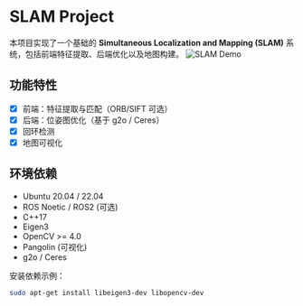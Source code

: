 # SLAM Project

本项目实现了一个基础的 **Simultaneous Localization and Mapping (SLAM)** 系统，包括前端特征提取、后端优化以及地图构建。
![SLAM Demo](./assets/demo1.gif)

## 功能特性
- [x] 前端：特征提取与匹配（ORB/SIFT 可选）
- [x] 后端：位姿图优化（基于 g2o / Ceres）
- [x] 回环检测
- [x] 地图可视化

## 环境依赖
- Ubuntu 20.04 / 22.04
- ROS Noetic / ROS2 (可选)
- C++17
- Eigen3
- OpenCV >= 4.0
- Pangolin (可视化)
- g2o / Ceres

安装依赖示例：
```bash
sudo apt-get install libeigen3-dev libopencv-dev
